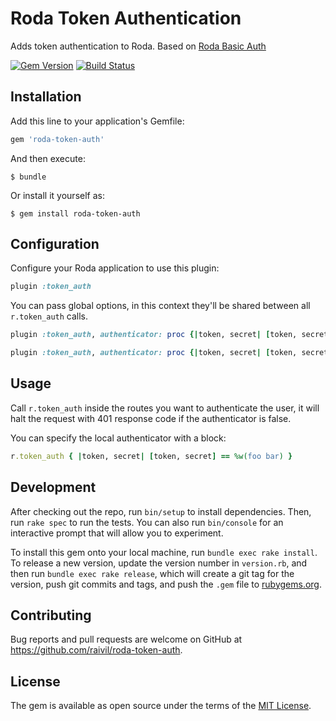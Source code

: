 # Roda Token Authentication

Adds token authentication to Roda.
Based on [Roda Basic Auth](https://github.com/badosu/roda-basic-auth)

[![Gem Version](https://badge.fury.io/rb/roda-token-auth.svg)](https://badge.fury.io/rb/roda-token-auth)
[![Build Status](https://travis-ci.org/raivil/roda-token-auth.svg?branch=master)](https://travis-ci.org/raivil/roda-token-auth)

## Installation

Add this line to your application's Gemfile:

```ruby
gem 'roda-token-auth'
```

And then execute:

    $ bundle

Or install it yourself as:

    $ gem install roda-token-auth

## Configuration

Configure your Roda application to use this plugin:

```ruby
plugin :token_auth
```

You can pass global options, in this context they'll be shared between all
`r.token_auth` calls.

```ruby
plugin :token_auth, authenticator: proc {|token, secret| [token, secret] == %w(foo bar)}
```

```ruby
plugin :token_auth, authenticator: proc {|token, secret| [token, secret] == %w(foo bar)}, token_variable: "X-My-Custom-Token", secret_variable: "X-My-Custom-Secret"
```

## Usage

Call `r.token_auth` inside the routes you want to authenticate the user, it will halt
the request with 401 response code if the authenticator is false.

You can specify the local authenticator with a block:

```ruby
r.token_auth { |token, secret| [token, secret] == %w(foo bar) }
```

## Development

After checking out the repo, run `bin/setup` to install dependencies. Then, run `rake spec` to run the tests. You can also run `bin/console` for an interactive prompt that will allow you to experiment.

To install this gem onto your local machine, run `bundle exec rake install`. To release a new version, update the version number in `version.rb`, and then run `bundle exec rake release`, which will create a git tag for the version, push git commits and tags, and push the `.gem` file to [rubygems.org](https://rubygems.org).

## Contributing

Bug reports and pull requests are welcome on GitHub at https://github.com/raivil/roda-token-auth.

## License

The gem is available as open source under the terms of the [MIT License](http://opensource.org/licenses/MIT).
